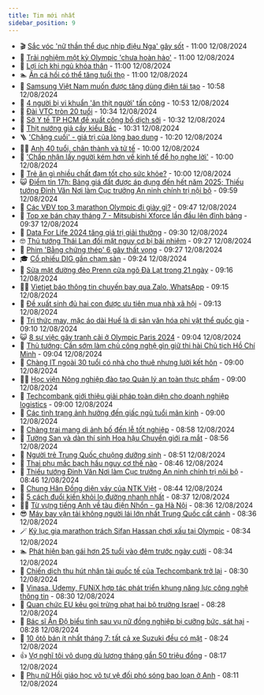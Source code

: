 ```yaml
---
title: Tim mới nhất
sidebar_position: 9
---
```


<!-- vnexpress-tin-moi-nhat:START -->
- 🎬 [Sắc vóc &#39;nữ thần thể dục nhịp điệu Nga&#39; gây sốt](https://vnexpress.net/sac-voc-nu-than-the-duc-nhip-dieu-nga-gay-sot-4780667.html) - 11:00 12/08/2024
- 🐎 [Trải nghiệm một kỳ Olympic &#39;chưa hoàn hảo&#39;](https://vnexpress.net/trai-nghiem-mot-ky-olympic-chua-hoan-hao-4780394.html) - 11:00 12/08/2024
- 🦍 [Lợi ích khi ngủ khỏa thân](https://vnexpress.net/loi-ich-khi-ngu-khoa-than-4780548.html) - 11:00 12/08/2024
- 🏊 [Ăn cá hồi có thể tăng tuổi thọ](https://vnexpress.net/an-ca-hoi-co-the-tang-tuoi-tho-4780518.html) - 11:00 12/08/2024
- 🎊 [Samsung Việt Nam muốn được tăng dùng điện tái tạo](https://vnexpress.net/samsung-viet-nam-muon-duoc-tang-dung-dien-tai-tao-4780695.html) - 10:58 12/08/2024
- 🎃 [4 người bị vi khuẩn &#39;ăn thịt người&#39; tấn công](https://vnexpress.net/4-nguoi-bi-vi-khuan-an-thit-nguoi-tan-cong-4780643.html) - 10:53 12/08/2024
- 🧰 [Đài VTC tròn 20 tuổi](https://vnexpress.net/dai-vtc-tron-20-tuoi-4780701.html) - 10:34 12/08/2024
- 🔭 [Sở Y tế TP HCM đề xuất công bố dịch sởi](https://vnexpress.net/so-y-te-tp-hcm-de-xuat-cong-bo-dich-soi-4780664.html) - 10:32 12/08/2024
- 🫶 [Thịt nướng giả cầy kiểu Bắc](https://vnexpress.net/thit-nuong-gia-cay-kieu-bac-4780576.html) - 10:31 12/08/2024
- 🪜 [&#39;Chặng cuối&#39; - giá trị của lòng bao dung](https://vnexpress.net/chang-cuoi-gia-tri-cua-long-bao-dung-4778730.html) - 10:20 12/08/2024
- 👨‍🏫 [Anh 40 tuổi, chân thành và tử tế](https://vnexpress.net/anh-40-tuoi-chan-thanh-va-tu-te-4780350.html) - 10:00 12/08/2024
- 🎊 [&#39;Chấp nhận lấy người kém hơn về kinh tế để họ nghe lời&#39;](https://vnexpress.net/chap-nhan-lay-nguoi-kem-hon-ve-kinh-te-de-ho-nghe-loi-4780204.html) - 10:00 12/08/2024
- 🎊 [Trẻ ăn gì nhiều chất đạm tốt cho sức khỏe?](https://vnexpress.net/tre-an-gi-nhieu-chat-dam-tot-cho-suc-khoe-4780586.html) - 10:00 12/08/2024
- 😺 [Điểm tin 17h: Bảng giá đất được áp dụng đến hết năm 2025; Thiếu tướng Đinh Văn Nơi làm Cục trưởng An ninh chính trị nội bộ](https://vnexpress.net/diem-tin-17h-bang-gia-dat-duoc-ap-dung-den-het-nam-2025-thieu-tuong-dinh-van-noi-lam-cuc-truong-an-ninh-chinh-tri-noi-bo-4780689.html) - 09:59 12/08/2024
- 🐘 [Các VĐV top 3 marathon Olympic đi giày gì?](https://vnexpress.net/cac-vdv-top-3-marathon-olympic-di-giay-gi-4780574.html) - 09:47 12/08/2024
- 🌁 [Top xe bán chạy tháng 7 - Mitsubishi Xforce lần đầu lên đỉnh bảng](https://vnexpress.net/oto-xe-may/v-car/doanh-so/top-xe-ban-chay-thang-7-mitsubishi-xforce-lan-dau-len-dinh-bang-4780670.html) - 09:37 12/08/2024
- 🐲 [Data For Life 2024 tăng giá trị giải thưởng](https://vnexpress.net/data-for-life-2024-tang-gia-tri-giai-thuong-4780659.html) - 09:30 12/08/2024
- 🤓 [Thủ tướng Thái Lan đối mặt nguy cơ bị bãi nhiệm](https://vnexpress.net/thu-tuong-thai-lan-doi-mat-nguy-co-bi-bai-nhiem-4780648.html) - 09:27 12/08/2024
- 💪 [Phim &#39;Bằng chứng thép&#39; 6 gây thất vọng](https://vnexpress.net/phim-bang-chung-thep-6-gay-that-vong-4780567.html) - 09:27 12/08/2024
- 🎓 [Cổ phiếu DIG gần chạm sàn](https://vnexpress.net/co-phieu-dig-gan-cham-san-4780668.html) - 09:24 12/08/2024
- 🫣 [Sửa mặt đường đèo Prenn cửa ngõ Đà Lạt trong 21 ngày](https://vnexpress.net/deo-prenn-da-lat-4780637.html) - 09:16 12/08/2024
- 🧑‍💻 [Vietjet báo thông tin chuyến bay qua Zalo, WhatsApp](https://vnexpress.net/vietjet-bao-thong-tin-chuyen-bay-qua-zalo-whatsapp-4780640.html) - 09:15 12/08/2024
- 🐲 [Đề xuất sinh đủ hai con được ưu tiên mua nhà xã hội](https://vnexpress.net/de-xuat-sinh-du-hai-con-duoc-uu-tien-mua-nha-xa-hoi-4780572.html) - 09:13 12/08/2024
- 🌝 [Tri thức may, mặc áo dài Huế là di sản văn hóa phi vật thể quốc gia](https://vnexpress.net/tri-thuc-may-mac-ao-dai-hue-la-di-san-van-hoa-phi-vat-the-quoc-gia-4780585.html) - 09:10 12/08/2024
- 😺 [8 sự việc gây tranh cãi ở Olympic Paris 2024](https://vnexpress.net/8-su-viec-gay-tranh-cai-o-olympic-paris-2024-4780627.html) - 09:04 12/08/2024
- 🐎 [Thủ tướng: Cần sớm làm chủ công nghệ gìn giữ thi hài Chủ tịch Hồ Chí Minh](https://vnexpress.net/thu-tuong-can-som-lam-chu-cong-nghe-gin-giu-thi-hai-chu-tich-ho-chi-minh-4780549.html) - 09:04 12/08/2024
- 🎡 [Chàng IT ngoài 30 tuổi có nhà cho thuê nhưng lười kết hôn](https://vnexpress.net/chang-it-ngoai-30-tuoi-co-nha-cho-thue-nhung-luoi-ket-hon-4780581.html) - 09:00 12/08/2024
- 👨‍🏫 [Học viện Nông nghiệp đào tạo Quản lý an toàn thực phẩm](https://vnexpress.net/hoc-vien-nong-nghiep-dao-tao-quan-ly-an-toan-thuc-pham-4780624.html) - 09:00 12/08/2024
- 🦆 [Techcombank giới thiệu giải pháp toàn diện cho doanh nghiệp logistics](https://vnexpress.net/techcombank-gioi-thieu-giai-phap-toan-dien-cho-doanh-nghiep-logistics-4780592.html) - 09:00 12/08/2024
- 🚦 [Các tình trạng ảnh hưởng đến giấc ngủ tuổi mãn kinh](https://vnexpress.net/cac-tinh-trang-anh-huong-den-giac-ngu-tuoi-man-kinh-4780522.html) - 09:00 12/08/2024
- 💫 [Chàng trai mang di ảnh bố đến lễ tốt nghiệp](https://vnexpress.net/chang-trai-mang-di-anh-bo-den-le-tot-nghiep-4780318.html) - 08:58 12/08/2024
- 🎉 [Tường San và dàn thí sinh Hoa hậu Chuyển giới ra mắt](https://vnexpress.net/tuong-san-va-dan-thi-sinh-hoa-hau-chuyen-gioi-ra-mat-4780500.html) - 08:56 12/08/2024
- 🌋 [Người trẻ Trung Quốc chuộng dưỡng sinh](https://vnexpress.net/nguoi-tre-trung-quoc-chuong-duong-sinh-4780620.html) - 08:51 12/08/2024
- 🤖 [Thai phụ mắc bạch hầu nguy cơ thế nào](https://vnexpress.net/thai-phu-mac-bach-hau-nguy-co-the-nao-4780425.html) - 08:46 12/08/2024
- 🦏 [Thiếu tướng Đinh Văn Nơi làm Cục trưởng An ninh chính trị nội bộ](https://vnexpress.net/thieu-tuong-dinh-van-noi-lam-cuc-truong-an-ninh-chinh-tri-noi-bo-4780625.html) - 08:46 12/08/2024
- 🦩 [Chung Hân Đồng diện váy của NTK Việt](https://vnexpress.net/chung-han-dong-dien-vay-cua-ntk-viet-4780615.html) - 08:44 12/08/2024
- 👺 [5 cách đuổi kiến khỏi lọ đường nhanh nhất](https://vnexpress.net/5-cach-duoi-kien-khoi-lo-duong-nhanh-nhat-4780252.html) - 08:37 12/08/2024
- 🧑‍🏫 [Từ vựng tiếng Anh về tàu điện Nhổn - ga Hà Nội](https://vnexpress.net/tu-vung-tieng-anh-ve-tau-dien-nhon-ga-ha-noi-4780577.html) - 08:36 12/08/2024
- 😎 [Máy bay vận tải không người lái lớn nhất Trung Quốc cất cánh](https://vnexpress.net/may-bay-van-tai-khong-nguoi-lai-lon-nhat-trung-quoc-cat-canh-4780483.html) - 08:36 12/08/2024
- 🪄 [Kỷ lục gia marathon trách Sifan Hassan chơi xấu tại Olympic](https://vnexpress.net/ky-luc-gia-marathon-trach-sifan-hassan-choi-xau-tai-olympic-4780634.html) - 08:34 12/08/2024
- 🏊 [Phát hiện bạn gái hơn 25 tuổi vào đêm trước ngày cưới](https://vnexpress.net/phat-hien-ban-gai-hon-25-tuoi-vao-dem-truoc-ngay-cuoi-4780487.html) - 08:34 12/08/2024
- 💃 [Chiến dịch thu hút nhân tài quốc tế của Techcombank trở lại](https://vnexpress.net/chien-dich-thu-hut-nhan-tai-quoc-te-cua-techcombank-tro-lai-4780610.html) - 08:30 12/08/2024
- 🦆 [Vinasa, Udemy, FUNiX hợp tác phát triển khung năng lực công nghệ thông tin](https://vnexpress.net/vinasa-udemy-funix-hop-tac-phat-trien-khung-nang-luc-cong-nghe-thong-tin-4780492.html) - 08:30 12/08/2024
- 🎊 [Quan chức EU kêu gọi trừng phạt hai bộ trưởng Israel](https://vnexpress.net/quan-chuc-eu-keu-goi-trung-phat-hai-bo-truong-israel-4780600.html) - 08:28 12/08/2024
- 👺 [Bác sĩ Ấn Độ biểu tình sau vụ nữ đồng nghiệp bị cưỡng bức, sát hại](https://vnexpress.net/bac-si-an-do-bieu-tinh-sau-vu-nu-dong-nghiep-bi-cuong-buc-sat-hai-4780573.html) - 08:28 12/08/2024
- 🎡 [10 ôtô bán ít nhất tháng 7: tất cả xe Suzuki đều có mặt](https://vnexpress.net/oto-xe-may/v-car/doanh-so/10-oto-ban-it-nhat-thang-7-tat-ca-xe-suzuki-deu-co-mat-4780282.html) - 08:24 12/08/2024
- 👍 [Vợ nghĩ tôi vô dụng dù lương tháng gần 50 triệu đồng](https://vnexpress.net/vo-nghi-toi-vo-dung-du-luong-thang-gan-50-trieu-dong-4780216.html) - 08:17 12/08/2024
- 🐎 [Phụ nữ Hồi giáo học võ tự vệ đối phó sóng bạo loạn ở Anh](https://vnexpress.net/phu-nu-hoi-giao-hoc-vo-tu-ve-doi-pho-song-bao-loan-o-anh-4780442.html) - 08:11 12/08/2024<!-- vnexpress-tin-moi-nhat:END -->
